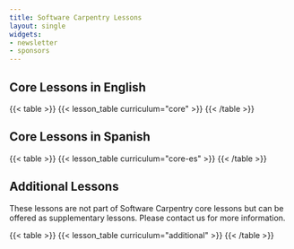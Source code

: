 ```yaml
---
title: Software Carpentry Lessons 
layout: single
widgets:
- newsletter
- sponsors
---
```


## Core Lessons in English

{{< table >}}
{{< lesson_table curriculum="core" >}}
{{< /table >}}

## Core Lessons in Spanish

{{< table >}}
{{< lesson_table curriculum="core-es" >}}
{{< /table >}}

## Additional Lessons

These lessons are not part of Software Carpentry core lessons but can be offered as supplementary lessons. Please contact us for more information.

{{< table >}}
{{< lesson_table curriculum="additional" >}}
{{< /table >}}


